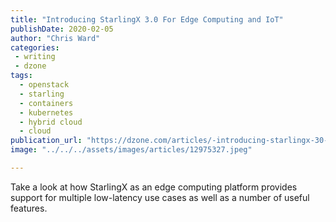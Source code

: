 ```yaml
---
title: "Introducing StarlingX 3.0 For Edge Computing and IoT"
publishDate: 2020-02-05
author: "Chris Ward"
categories:
 - writing
 - dzone
tags:
  - openstack
  - starling
  - containers
  - kubernetes
  - hybrid cloud
  - cloud
publication_url: "https://dzone.com/articles/-introducing-starlingx-30-for-edge-computing-and-i"
image: "../../../assets/images/articles/12975327.jpeg"

---
```

Take a look at how StarlingX as an edge computing platform provides support for multiple low-latency use cases as well as a number of useful features.

